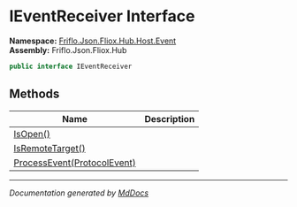 ﻿<!--  
  <auto-generated>   
    The contents of this file were generated by a tool.  
    Changes to this file may be list if the file is regenerated  
  </auto-generated>   
-->

# IEventReceiver Interface

**Namespace:** [Friflo.Json.Fliox.Hub.Host.Event](../index.md)  
**Assembly:** Friflo.Json.Fliox.Hub

```csharp
public interface IEventReceiver
```

## Methods

| Name                                                   | Description |
| ------------------------------------------------------ | ----------- |
| [IsOpen()](methods/IsOpen.md)                          |             |
| [IsRemoteTarget()](methods/IsRemoteTarget.md)          |             |
| [ProcessEvent(ProtocolEvent)](methods/ProcessEvent.md) |             |

___

*Documentation generated by [MdDocs](https://github.com/ap0llo/mddocs)*
